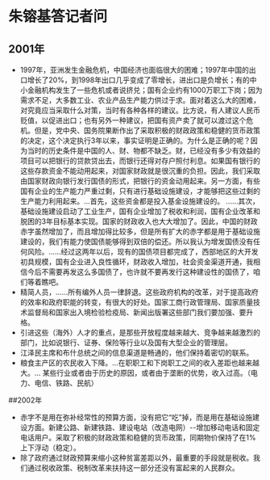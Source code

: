 # 朱镕基答记者问

## 2001年
- 1997年，亚洲发生金融危机，中国经济也面临很大的困难；1997年中国的出口增长了20%，到1998年出口几乎变成了零增长，进出口是负增长；有的中小金融机构发生了一些危机或者说挤兑；国有企业约有1000万职工下岗；因为需求不足，大多数工业、农业产品生产能力供过于求。面对着这么大的困难，对究竟应当采取什么对策，当时有各种各样的建议。比方说，有人建议人民币贬值，以促进出口；也有另外一种建议，把国有资产卖了就可以渡过这个危机。但是，党中央、国务院果断作出了采取积极的财政政策和稳健的货币政策的决定，这个决定执行3年以来，事实证明是正确的。为什么是正确的呢？因为当时的历史条件是中国的人、财、物都不缺乏。财，已经没有多少有效益的项目可以把银行的贷款贷出去，而银行还得对存户照付利息。如果国有银行的这些存款资金不能动用起来，对国家财政就是很沉重的负担。因此，我们采取由国家财政向银行发行国债的形式，把银行的资金动用起来。另一方面，有些国有企业的生产能力严重过剩，只有进行基础设施建设，才能够把这些过剩的生产能力利用起来。...首先，这些资金都是投入基金设施建设的。 ......其次，基础设施建设启动了工业生产，国有企业增加了税收和利润，国有企业改革和脱困的3年目标基本实现。国家的财政收入也大大增加了。因此，中国的财政赤字虽然增加了，而且增加得比较多，但是所有扩大的赤字都是用于基础设施建设的，我们有能力使国债能够得到双倍的偿还。所以我认为增发国债没有任何风险。......经过这两年以后，现有的国债项目都完成了，西部地区的大开发初具规模，国有企业进入良性循环，财政收入增加，社会资金渠道开通，我相信今后不需要再发这么多国债了，也许就不要再发行这种建设性的国债了，咱们等着瞧吧。
- 精简人员，......所有编外人员一律辞退。这些政府机构的改革，对于提高政府的效率和政府职能的转变，有很大的好处。国家工商行政管理局、国家质量技术监督局和国家出入境检验检疫局、新闻出版署这些部门我们要加强、要升格。
- 引进这些（海外）人才的重点，是那些开放程度越来越大、竞争越来越激烈的部门，比如说银行、证券、保险等行业以及国有大型企业的管理层。
- 江泽民主席和布什总统之间的信息渠道是畅通的，他们保持着密切的联系。
- 粮食主产区的农民收入下降。...在职职工和下岗职工之间的收入差距也越来越大。... 某些行业或者由于历史的原因，或者由于垄断的优势，收入过高。（电力、电信、铁路、民航）

##2002年
- 赤字不是用在弥补经常性的预算方面，没有把它“吃”掉，而是用在基础设施建设方面。新建公路、新建铁路、建设电站（改造电网）--增加移动电话和固定电话用户。采取了积极的财政政策和稳健的货币政策，同期物价保持了在1%上下浮动（稳定）。
- 除了政府通过财政预算来缩小这种贫富差距以外，最重要的手段就是税收。我们通过税收政策、税制改革来扶持这一部分还没有富起来的人民群众。


